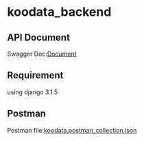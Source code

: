 # koodata_backend

## API Document
Swagger Doc:[Document](https://app.swaggerhub.com/apis/kevinlin1168/koodata_backend/1.0.0)

## Requirement
using django 3.1.5

## Postman
Postman file:[koodata.postman_collection.json](https://github.com/kevinlin1168/koodata_backend/blob/master/koodata.postman_collection.json)
